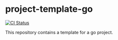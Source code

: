 # project-template-go

[![CI Status](https://github.com/pasdam/project-template-go/workflows/Continuous%20integration/badge.svg)](https://github.com/pasdam/go-scaffold/actions)

This repository contains a template for a go project.
